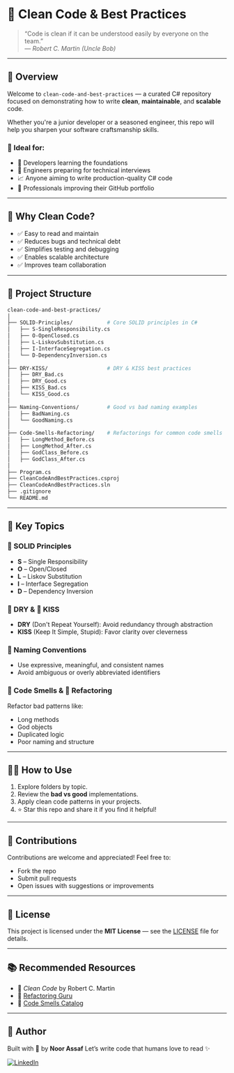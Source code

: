 # 🧼 Clean Code & Best Practices

> “Code is clean if it can be understood easily by everyone on the team.”  
> — *Robert C. Martin (Uncle Bob)*

---

## 📘 Overview

Welcome to `clean-code-and-best-practices` — a curated C# repository focused on demonstrating how to write **clean**, **maintainable**, and **scalable** code.

Whether you're a junior developer or a seasoned engineer, this repo will help you sharpen your software craftsmanship skills.

### 🚀 Ideal for:

- 🔰 Developers learning the foundations
- 🧠 Engineers preparing for technical interviews
- 📈 Anyone aiming to write production-quality C# code
- 💼 Professionals improving their GitHub portfolio

---

## 🧠 Why Clean Code?

- ✅ Easy to read and maintain  
- ✅ Reduces bugs and technical debt  
- ✅ Simplifies testing and debugging  
- ✅ Enables scalable architecture  
- ✅ Improves team collaboration

---

## 📂 Project Structure

```bash
clean-code-and-best-practices/
│
├── SOLID-Principles/           # Core SOLID principles in C#
│   ├── S-SingleResponsibility.cs
│   ├── O-OpenClosed.cs
│   ├── L-LiskovSubstitution.cs
│   ├── I-InterfaceSegregation.cs
│   └── D-DependencyInversion.cs
│
├── DRY-KISS/                   # DRY & KISS best practices
│   ├── DRY_Bad.cs
│   ├── DRY_Good.cs
│   ├── KISS_Bad.cs
│   └── KISS_Good.cs
│
├── Naming-Conventions/         # Good vs bad naming examples
│   ├── BadNaming.cs
│   └── GoodNaming.cs
│
├── Code-Smells-Refactoring/    # Refactorings for common code smells
│   ├── LongMethod_Before.cs
│   ├── LongMethod_After.cs
│   ├── GodClass_Before.cs
│   ├── GodClass_After.cs
│
├── Program.cs
├── CleanCodeAndBestPractices.csproj
├── CleanCodeAndBestPractices.sln
├── .gitignore
└── README.md
````

---

## 🔑 Key Topics

### 🔷 SOLID Principles

* **S** – Single Responsibility
* **O** – Open/Closed
* **L** – Liskov Substitution
* **I** – Interface Segregation
* **D** – Dependency Inversion

### 🔁 DRY & 🧠 KISS

* **DRY** (Don't Repeat Yourself): Avoid redundancy through abstraction
* **KISS** (Keep It Simple, Stupid): Favor clarity over cleverness

### 🧾 Naming Conventions

* Use expressive, meaningful, and consistent names
* Avoid ambiguous or overly abbreviated identifiers

### 🚨 Code Smells & 🔧 Refactoring

Refactor bad patterns like:

* Long methods
* God objects
* Duplicated logic
* Poor naming and structure

---

## 👨‍💻 How to Use

1. Explore folders by topic.
2. Review the **bad vs good** implementations.
3. Apply clean code patterns in your projects.
4. ⭐ Star this repo and share it if you find it helpful!

---

## 🤝 Contributions

Contributions are welcome and appreciated!
Feel free to:

* Fork the repo
* Submit pull requests
* Open issues with suggestions or improvements

---

## 📄 License

This project is licensed under the **MIT License** — see the [LICENSE](LICENSE.txt) file for details.

---

## 📚 Recommended Resources

* 📘 *Clean Code* by Robert C. Martin
* 🧠 [Refactoring Guru](https://refactoring.guru)
* 🧼 [Code Smells Catalog](https://sourcemaking.com/refactoring/smells)

---

## 🚀 Author

Built with 💙 by **Noor Assaf**
Let’s write code that humans love to read ✨

[![LinkedIn](https://img.shields.io/badge/LinkedIn-NoorAssaf-blue?logo=linkedin)](https://www.linkedin.com/in/noor-assaf-0a743228a/)
